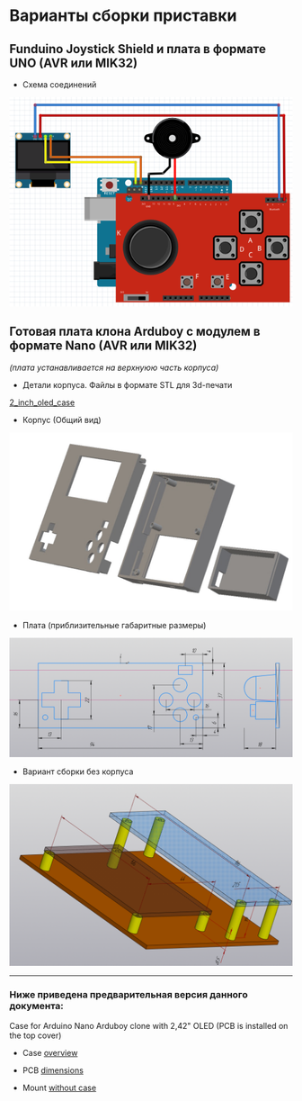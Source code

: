 
# Варианты сборки приставки

## Funduino Joystick Shield и плата в формате UNO (AVR или MIK32)

* Схема соединений 

![Схема соединений](./JoystikShieldUno.png)

## Готовая плата клона Arduboy с модулем в формате Nano (AVR или MIK32)

*(плата устанавливается на верхнуюю часть корпуса)* 


* Детали корпуса. Файлы в формате STL для 3d-печати 

[2_inch_oled_case](./2_inch_oled_case/)

* Корпус (Общий вид) 

![Корпус (Общий вид)](./overview.jpg)

* Плата (приблизительные габаритные размеры)

![Плата (приблизительные габаритные размеры)](./approximate_dimensions_of_the_board.png)

* Вариант сборки без корпуса

![Вариант сборки без корпуса](./mount_with_pcb_standoff.png)

----------------------------------

### Ниже приведена предварительная версия данного документа:

Case for Arduino Nano Arduboy clone with 2,42" OLED 
(PCB is installed on the top cover)

* Case [overview](https://github.com/krrrysha/Arduboy-homemade-package/tree/master/hardware/overview.jpg)

* PCB [dimensions](https://github.com/krrrysha/Arduboy-homemade-package/tree/master/hardware/approximate_dimensions_of_the_board.png)

* Mount [without case](https://github.com/krrrysha/Arduboy-homemade-package/tree/master/hardware/mount_with_pcb_standoff.png)
